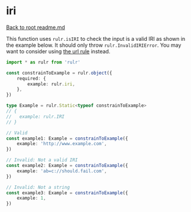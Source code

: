 # iri

[Back to root readme.md](../../../readme.md)

This function uses `rulr.isIRI` to check the input is a valid IRI as shown in the example below. It should only throw `rulr.InvalidIRIError`. You may want to consider using [the url rule](../url/readme.md) instead.

```ts
import * as rulr from 'rulr'

const constrainToExample = rulr.object({
	required: {
		example: rulr.iri,
	},
})

type Example = rulr.Static<typeof constrainToExample>
// {
//   example: rulr.IRI
// }

// Valid
const example1: Example = constrainToExample({
	example: 'http://www.example.com',
})

// Invalid: Not a valid IRI
const example2: Example = constrainToExample({
	example: 'ab=c://should.fail.com',
})

// Invalid: Not a string
const example3: Example = constrainToExample({
	example: 1,
})
```
